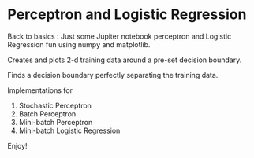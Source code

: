 # Perceptron and Logistic Regression
Back to basics : Just some Jupiter notebook perceptron and Logistic Regression fun using numpy and matplotlib.

Creates and plots 2-d training data around a pre-set decision boundary.

Finds a decision boundary perfectly separating the training data.

Implementations for

1. Stochastic Perceptron
2. Batch Perceptron
3. Mini-batch Perceptron
4. Mini-batch Logistic Regression

Enjoy!
